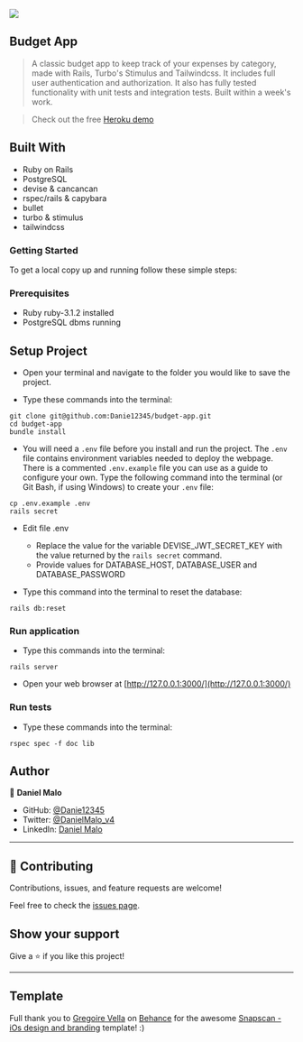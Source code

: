 ![](https://img.shields.io/badge/Microverse-blueviolet)

## Budget App

> A classic budget app to keep track of your expenses by category, made with Rails, Turbo's Stimulus and Tailwindcss. It includes full user authentication and authorization. It also has fully tested functionality with unit tests and integration tests. Built within a week's work.

> Check out the free [Heroku demo](https://capstone-coin-track.herokuapp.com/)

## Built With

- Ruby on Rails
- PostgreSQL
- devise & cancancan
- rspec/rails & capybara
- bullet
- turbo & stimulus
- tailwindcss

### Getting Started

To get a local copy up and running follow these simple steps:

### Prerequisites

- Ruby ruby-3.1.2 installed
- PostgreSQL dbms running

## Setup Project

- Open your terminal and navigate to the folder you would like to save the project.

- Type these commands into the terminal:

```
git clone git@github.com:Danie12345/budget-app.git
cd budget-app
bundle install
```

- You will need a `.env` file before you install and run the project. The `.env` file contains environment variables needed to deploy the webpage. There is a commented `.env.example` file you can use as a guide to configure your own. Type the following command into the terminal (or Git Bash, if using Windows) to create your `.env` file:

```
cp .env.example .env
rails secret
```

- Edit file .env

  - Replace the value for the variable DEVISE_JWT_SECRET_KEY with the value returned by the `rails secret` command.
  - Provide values for DATABASE_HOST, DATABASE_USER and DATABASE_PASSWORD

- Type this command into the terminal to reset the database:

```
rails db:reset
```

### Run application

- Type this commands into the terminal:

```
rails server
```

- Open your web browser at [http://127.0.0.1:3000/](http://127.0.0.1:3000/)

### Run tests

- Type these commands into the terminal:

```
rspec spec -f doc lib
```

## Author

👤 **Daniel Malo**

- GitHub: [@Danie12345](https://github.com/Danie12345)
- Twitter: [@DanielMalo_v4](https://twitter.com/DanielMalo_v4)
- LinkedIn: [Daniel Malo](https://linkedin.com/in/daniel-malo)

---

## 🤝 Contributing

Contributions, issues, and feature requests are welcome!

Feel free to check the [issues page](https://github.com/Danie12345/budget-app/issues).

## Show your support

Give a ⭐️ if you like this project!

---

## Template

Full thank you to [Gregoire Vella](https://www.behance.net/gregoirevella) on [Behance](https://www.behance.net/) for the awesome [Snapscan - iOs design and branding](https://www.behance.net/gallery/19759151/Snapscan-iOs-design-and-branding) template! :)
